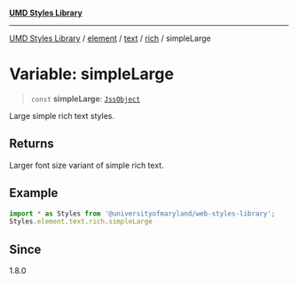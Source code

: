 [**UMD Styles Library**](../../../../../../README.md)

***

[UMD Styles Library](../../../../../../README.md) / [element](../../../../../README.md) / [text](../../../README.md) / [rich](../README.md) / simpleLarge

# Variable: simpleLarge

> `const` **simpleLarge**: [`JssObject`](../../../../../../utilities/namespaces/transform/type-aliases/JssObject.md)

Large simple rich text styles.

## Returns

Larger font size variant of simple rich text.

## Example

```typescript
import * as Styles from '@universityofmaryland/web-styles-library';
Styles.element.text.rich.simpleLarge
```

## Since

1.8.0
